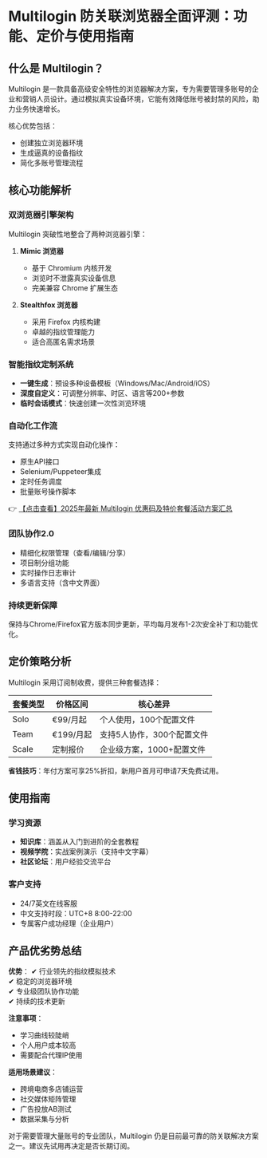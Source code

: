 # Multilogin 防关联浏览器全面评测：功能、定价与使用指南

## 什么是 Multilogin？

Multilogin 是一款具备高级安全特性的浏览器解决方案，专为需要管理多账号的企业和营销人员设计。通过模拟真实设备环境，它能有效降低账号被封禁的风险，助力业务快速增长。

核心优势包括：
- 创建独立浏览器环境
- 生成逼真的设备指纹
- 简化多账号管理流程

## 核心功能解析

### 双浏览器引擎架构

Multilogin 突破性地整合了两种浏览器引擎：

1. **Mimic 浏览器**
   - 基于 Chromium 内核开发
   - 浏览时不泄露真实设备信息
   - 完美兼容 Chrome 扩展生态

2. **Stealthfox 浏览器**
   - 采用 Firefox 内核构建
   - 卓越的指纹管理能力
   - 适合高匿名需求场景

### 智能指纹定制系统

- **一键生成**：预设多种设备模板（Windows/Mac/Android/iOS）
- **深度自定义**：可调整分辨率、时区、语言等200+参数
- **临时会话模式**：快速创建一次性浏览环境

### 自动化工作流

支持通过多种方式实现自动化操作：
- 原生API接口
- Selenium/Puppeteer集成
- 定时任务调度
- 批量账号操作脚本

👉 [【点击查看】2025年最新 Multilogin 优惠码及特价套餐活动方案汇总](https://bit.ly/multIlogin)

### 团队协作2.0

- 精细化权限管理（查看/编辑/分享）
- 项目制分组功能
- 实时操作日志审计
- 多语言支持（含中文界面）

### 持续更新保障

保持与Chrome/Firefox官方版本同步更新，平均每月发布1-2次安全补丁和功能优化。

## 定价策略分析

Multilogin 采用订阅制收费，提供三种套餐选择：

| 套餐类型 | 价格区间 | 核心差异 |
|---------|---------|---------|
| Solo    | €99/月起 | 个人使用，100个配置文件 |
| Team    | €199/月起 | 支持5人协作，300个配置文件 |
| Scale   | 定制报价 | 企业级方案，1000+配置文件 |

**省钱技巧**：年付方案可享25%折扣，新用户首月可申请7天免费试用。

## 使用指南

### 学习资源
- **知识库**：涵盖从入门到进阶的全套教程
- **视频学院**：实战案例演示（支持中文字幕）
- **社区论坛**：用户经验交流平台

### 客户支持
- 24/7英文在线客服
- 中文支持时段：UTC+8 8:00-22:00
- 专属客户成功经理（企业用户）

## 产品优劣势总结

**优势**：
✔ 行业领先的指纹模拟技术  
✔ 稳定的浏览器环境  
✔ 专业级团队协作功能  
✔ 持续的技术更新  

**注意事项**：
- 学习曲线较陡峭
- 个人用户成本较高
- 需要配合代理IP使用

**适用场景建议**：
- 跨境电商多店铺运营
- 社交媒体矩阵管理
- 广告投放AB测试
- 数据采集与分析

对于需要管理大量账号的专业团队，Multilogin 仍是目前最可靠的防关联解决方案之一。建议先试用再决定是否长期订阅。